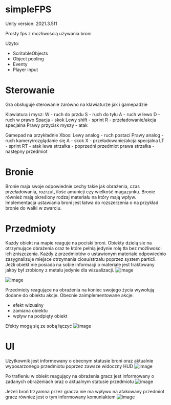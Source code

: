 # simpleFPS

Unity version: 2021.3.5f1

Prosty fps z mozliwością używania broni

Użyto:
 - ScritableObjects
 - Object pooling
 - Eventy
 - Player input

# Sterowanie
Gra obsługuje sterowanie zarówno na klawiaturze jak i gamepadzie

Klawiatura i mysz:
W - ruch do przdu
S - ruch do tyłu
A - ruch w lewo
D - ruch w prawo
Spacja - skok
Lewy shift - sprint
R - przeładowanie/akcja specjalna
Prawy przycisk myszy - atak

Gamepad na przykładnie Xbox:
Lewy analog - ruch postaci
Prawy analog - ruch kamery/rozglądanie się
A - skok
X - przeładowanie/akcja specjalna
LT - sprint
RT - atak
lewa strzałka - poprzedni przedmiot
prawa strzałka - następny przedmiot


# Bronie
Bronie maja swoje odpowiednie cechy takie jak obrażenia, czas przeładowania, rozrzut, ilośc amunicji czy wielkość magazynku. Bronie również mają określony rodzaj materiału na który mają wpływ. Implementacja ustawiania broni jest łatwa do rozszerzenia o na przykład bronie do walki w zwarciu.


# Przedmioty
Każdy obiekt na mapie reaguje na pociski broni. Obiekty dzielą sie na otrzymujące obrażenia oraz te które pełnią jedynie rolę tła bez możliwości ich zniszczenia. Każdy z przedmiotów o ustawionym materiale odpowiednio zasygnalizuje miejsce otrzymania ciosu/strzału poprzez system particli. Jeżli obiekt nie posiada na sobie informacji o materiale jest traktowany jakby był zrobiony z metalu jedynie dla wizualizacji.
![image](https://github.com/Sabekk/simpleFPS/assets/5255050/97dca146-9a5f-4218-80b4-5620b2b7ee8c)

![image](https://github.com/Sabekk/simpleFPS/assets/5255050/451bfeed-6f59-44fc-b1aa-9ded16bcda45)


Przedmioty reagujące na obrażenia na koniec swojego życia wywołują dodane do obiektu akcje.
Obecnie zaimplementowane akcje:
 - efekt wizualny
 - zamiana obiektu
 - wpływ na podpięty obiekt

Efekty mogą się ze sobą łączyć
![image](https://github.com/Sabekk/simpleFPS/assets/5255050/73377536-016b-4e9c-b2a2-7011bb9e5a8b)


# UI

Użytkownik jest informowany o obecnym statusie broni oraz aktualnie wyposarzonego przedmiotu poprzez zawsze widoczny HUD
![image](https://github.com/Sabekk/simpleFPS/assets/5255050/ca720106-d962-49f0-a8d0-5716992a87c2)

Po trafieniu w obiekt reagujący na obrażenia gracz jest informowany o zadanych obrażeniach oraz o aktualnym statusie przedmiotu
![image](https://github.com/Sabekk/simpleFPS/assets/5255050/74e3b0cf-303e-4ba3-823d-e86a61932e51)

Jeżeli broń trzyamna przez gracza nie ma wpływu na atakowany przedmiot gracz również jest o tym informowany komuniaktem
![image](https://github.com/Sabekk/simpleFPS/assets/5255050/587cf4e8-0417-4eb7-9670-879b7f8220e7)

